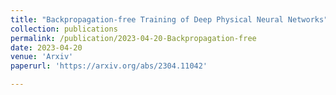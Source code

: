 ```yaml
---
title: "Backpropagation-free Training of Deep Physical Neural Networks"
collection: publications
permalink: /publication/2023-04-20-Backpropagation-free
date: 2023-04-20
venue: 'Arxiv'
paperurl: 'https://arxiv.org/abs/2304.11042'

---
```

